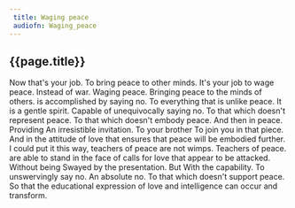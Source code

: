 ```yaml
---
 title: Waging peace
 audiofn: Waging_peace
---
```


## {{page.title}}

Now that's your job. To bring peace to other minds. It's your job to
wage peace. Instead of war. Waging peace. Bringing peace to the minds of
others. is accomplished by saying no. To everything that is unlike
peace. It is a gentle spirit. Capable of unequivocally saying no. To
that which doesn't represent peace. To that which doesn't embody peace.
And then in peace. Providing An irresistible invitation. To your brother
To join you in that piece. And in the attitude of love that ensures that
peace will be embodied further. I could put it this way, teachers of
peace are not wimps. Teachers of peace. are able to stand in the face of
calls for love that appear to be attacked. Without being Swayed by the
presentation. But With the capability. To unswervingly say no. An
absolute no. To that which doesn't support peace. So that the
educational expression of love and intelligence can occur and transform.

